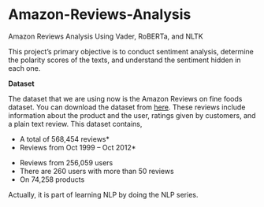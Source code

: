 # Amazon-Reviews-Analysis
Amazon Reviews Analysis Using Vader, RoBERTa, and NLTK


This project’s primary objective is to conduct sentiment analysis, determine the polarity scores of the texts, and understand the sentiment hidden in each one.

**Dataset**

The dataset that we are using now is the Amazon Reviews on fine foods dataset. You can download the dataset from [here](https://www.kaggle.com/datasets/snap/amazon-fine-food-reviews?select=Reviews.csv). These reviews include information about the product and the user, ratings given by customers, and a plain text review. This dataset contains,

- A total of 568,454 reviews*
- Reviews from Oct 1999 – Oct 2012*
* Reviews from 256,059 users
* There are 260 users with more than 50 reviews
* On 74,258 products

Actually, it is part of learning NLP by doing the NLP series.
